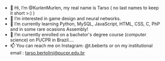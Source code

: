 - 👋 Hi, I’m @KurlenMurlen, my real name is Tarso ( no last names to keep it short >:) )
- 👀 I’m interested in game design and neural networks.
- 🌱 I’m currently learning Python, MySQL, JavaScript, HTML, CSS, C, PhP and in some rare ocasions Assembly!
- 💞️ I’m currently enrolled on a bachelor's degree course (computer science) on PUCPR in Brazil....
- 📫 You can reach me on Instagram: @t.beberts or on my institutional email : tarso.bertolini@pucpr.edu.br


